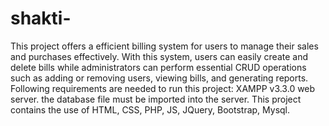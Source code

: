 # shakti-
This project offers a  efficient billing system for users to manage their sales and purchases effectively. With this system, users can easily create and delete bills while administrators can perform essential CRUD operations such as adding or removing users, viewing bills, and generating reports.
Following requirements are needed to run this project:
XAMPP v3.3.0 web server.
the database file must be imported into the server.
This project contains the use of HTML, CSS, PHP, JS, JQuery, Bootstrap, Mysql.
